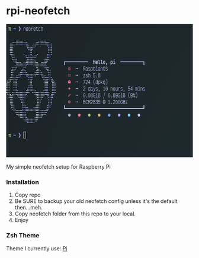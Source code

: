 # rpi-neofetch

<p align="center">
<kbd>
<img src="./img/rpi-neofetch.png" width="600" height="360">
</kbd>
</p>

My simple neofetch setup for Raspberry Pi

### Installation
1. Copy repo
2. Be SURE to backup your old neofetch config unless it's the default then...meh.
3. Copy neofetch folder from this repo to your local.
4. Enjoy

### Zsh Theme
Theme I currently use: [Pi](https://github.com/tobyjamesthomas/pi)
